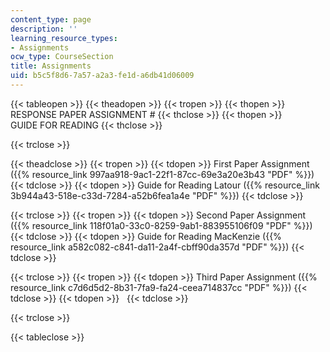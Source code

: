 ```yaml
---
content_type: page
description: ''
learning_resource_types:
- Assignments
ocw_type: CourseSection
title: Assignments
uid: b5c5f8d6-7a57-a2a3-fe1d-a6db41d06009
---
```


{{< tableopen >}}
{{< theadopen >}}
{{< tropen >}}
{{< thopen >}}
RESPONSE PAPER ASSIGNMENT #
{{< thclose >}}
{{< thopen >}}
GUIDE FOR READING
{{< thclose >}}

{{< trclose >}}

{{< theadclose >}}
{{< tropen >}}
{{< tdopen >}}
First Paper Assignment ({{% resource_link 997aa918-9ac1-22f1-87cc-69e3a20e3b43 "PDF" %}})
{{< tdclose >}}
{{< tdopen >}}
Guide for Reading Latour ({{% resource_link 3b944a43-518e-c33d-7284-a52b6fea1a4e "PDF" %}})
{{< tdclose >}}

{{< trclose >}}
{{< tropen >}}
{{< tdopen >}}
Second Paper Assignment ({{% resource_link 118f01a0-33c0-8259-9ab1-883955106f09 "PDF" %}})
{{< tdclose >}}
{{< tdopen >}}
Guide for Reading MacKenzie ({{% resource_link a582c082-c841-da11-2a4f-cbff90da357d "PDF" %}})
{{< tdclose >}}

{{< trclose >}}
{{< tropen >}}
{{< tdopen >}}
Third Paper Assignment ({{% resource_link c7d6d5d2-8b31-7fa9-fa24-ceea714837cc "PDF" %}})
{{< tdclose >}}
{{< tdopen >}}
 
{{< tdclose >}}

{{< trclose >}}

{{< tableclose >}}